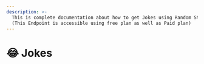 ```yaml
---
description: >-
  This is complete documentation about how to get Jokes using Random Stuff API
  (This Endpoint is accessible using free plan as well as Paid plan)
---
```


# 😂 Jokes

